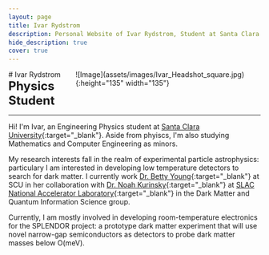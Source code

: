 ```yaml
---
layout: page
title: Ivar Rydstrom
description: Personal Website of Ivar Rydstrom, Student at Santa Clara University
hide_description: true
cover: true
---
```

<style type="text/css">
    .page-title {
        display: none;
    }
    header {
        display: none;
    }
    .h1 h1 {
        color: rgb(1,92,171);
        margin-bottom: 0px;
        margin-top: 0px;
    }
    .h1 {
        margin-bottom: 0px;
        margin-top: 0px;
        display: flex;
        justify-content: space-between;
    }
    .h1 p {
        margin-bottom: 0px;
    }
    .subtitle {
        margin-top: 0px;
        margin-bottom: 0px;
        font-size: x-large;
    }
    #heading img {
        border-radius: 50%;
        position: relative;
        right: 100px;
        top: -45px;
        margin-bottom: -60px;
    }
</style>
<div id='heading' class='h1' markdown='1'>
<div markdown='1'>
# Ivar Rydstrom
<h3 class="subtitle" style="margin-top: 0px">Physics Student</h3>
</div>
![Image](assets/images/Ivar_Headshot_square.jpg){:height="135" width="135"}
</div>

<hr>

Hi! I'm Ivar, an Engineering Physics student at [Santa Clara University](https://www.scu.edu/cas/physics/){:target="_blank"}. Aside from phyiscs, I'm also studying Mathematics and Computer Engineering as minors.

My research interests fall in the realm of experimental particle astrophysics: particulary I am interested in developing low temperature detectors to search for dark matter. I currently work [Dr. Betty Young](https://www.scu.edu/cas/physics/faculty/betty-a-young/){:target="_blank"} at SCU in her collaboration with [Dr. Noah Kurinsky](https://kipac.stanford.edu/people/noah-kurinsky-0){:target="_blank"} at [SLAC National Accelerator Laboratory](https://www6.slac.stanford.edu/){:target="_blank"} in the Dark Matter and Quantum Information Science group.

Currently, I am mostly involved in developing room-temperature electronics for the SPLENDOR project: a prototype dark matter experiment that will use novel narrow-gap semiconductors as detectors to probe dark matter masses below O(meV).
